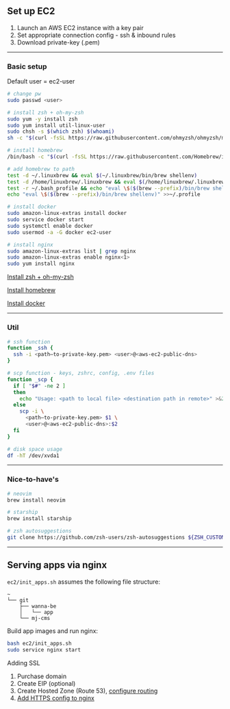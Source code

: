 ## Set up EC2

1. Launch an AWS EC2 instance with a key pair
2. Set appropriate connection config - ssh & inbound rules
3. Download private-key (.pem)

<hr/>

### Basic setup

Default user = ec2-user

```bash
# change pw
sudo passwd <user>

# install zsh + oh-my-zsh
sudo yum -y install zsh
sudo yum install util-linux-user
sudo chsh -s $(which zsh) $(whoami)
sh -c "$(curl -fsSL https://raw.githubusercontent.com/ohmyzsh/ohmyzsh/master/tools/install.sh)"

# install homebrew
/bin/bash -c "$(curl -fsSL https://raw.githubusercontent.com/Homebrew/install/master/install.sh)"

# add homebrew to path
test -d ~/.linuxbrew && eval $(~/.linuxbrew/bin/brew shellenv)
test -d /home/linuxbrew/.linuxbrew && eval $(/home/linuxbrew/.linuxbrew/bin/brew shellenv)
test -r ~/.bash_profile && echo "eval \$($(brew --prefix)/bin/brew shellenv)" >>~/.bash_profile
echo "eval \$($(brew --prefix)/bin/brew shellenv)" >>~/.profile

# install docker
sudo amazon-linux-extras install docker
sudo service docker start
sudo systemctl enable docker
sudo usermod -a -G docker ec2-user

# install nginx
sudo amazon-linux-extras list | grep nginx
sudo amazon-linux-extras enable nginx<1>
sudo yum install nginx
```

[Install zsh + oh-my-zsh](https://blog.devops.dev/installing-zsh-oh-my-zsh-on-amazon-ec2-amazon-linux-2-ami-88b5fc83109)

[Install homebrew](https://docs.aws.amazon.com/serverless-application-model/latest/developerguide/install-homebrew.html#install-homebrew-instructions)

[Install docker](https://docs.aws.amazon.com/AmazonECS/latest/developerguide/create-container-image.html)

<hr/>

### Util

```bash
# ssh function
function _ssh {
  ssh -i <path–to-private-key.pem> <user>@<aws-ec2-public-dns>
}

# scp function - keys, zshrc, config, .env files
function _scp {
  if [ "$#" -ne 2 ]
  then
    echo "Usage: <path to local file> <destination path in remote>" >&2
  else
    scp -i \
      <path–to-private-key.pem> $1 \
      <user>@<aws-ec2-public-dns>:$2
  fi
}

# disk space usage
df -hT /dev/xvda1
```

<hr/>

### Nice-to-have's

```bash
# neovim
brew install neovim

# starship
brew install starship

# zsh autosuggestions
git clone https://github.com/zsh-users/zsh-autosuggestions ${ZSH_CUSTOM:-~/.oh-my-zsh/custom}/plugins/zsh-autosuggestions
```

<hr/>

## Serving apps via nginx

`ec2/init_apps.sh` assumes the following file structure:

```
~
└── git
    ├── wanna-be
    │   └── app
    └── mj-cms
```

Build app images and run nginx:

```bash
bash ec2/init_apps.sh
sudo service nginx start
```

Adding SSL

1. Purchase domain
2. Create EIP (optional)
3. Create Hosted Zone (Route 53), [configure routing](https://www.youtube.com/watch?v=hRSj2n-XKGM)
4. [Add HTTPS config to nginx](https://www.sammeechward.com/https-on-amazon-linux-with-nginx) 
